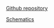 [Github repository](https://github.com/pichenettes/eurorack/tree/master/blinds)

[Schematics](downloads/blinds_v60.pdf)